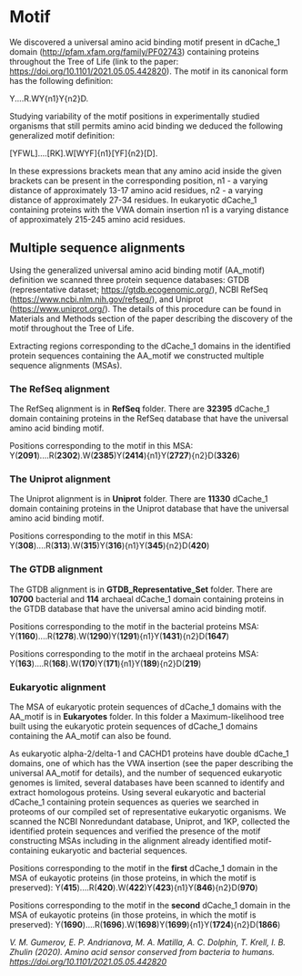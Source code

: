 # Motif

We discovered a universal amino acid binding motif present in dCache_1 domain (http://pfam.xfam.org/family/PF02743) containing proteins throughout the Tree of Life (link to the paper: https://doi.org/10.1101/2021.05.05.442820). 
The motif in its canonical form has the following definition: 

Y....R.WY{n1}Y{n2}D.

Studying variability of the motif positions in experimentally studied organisms that still permits amino acid binding we deduced the following generalized motif definition:

[YFWL]....[RK].W[WYF]{n1}[YF]{n2}[D].

In these expressions brackets mean that any amino acid inside the given brackets can be present in the corresponding position, n1 - a varying distance of approximately 13-17 amino acid residues, n2 - a varying distance of approximately 27-34 residues. In eukaryotic dCache_1 containing proteins with the VWA domain insertion n1 is a varying distance of approximately 215-245 amino acid residues. 

## Multiple sequence alignments
Using the generalized universal amino acid binding motif (AA_motif) definition we scanned three protein sequence databases: GTDB (representative dataset; https://gtdb.ecogenomic.org/), NCBI RefSeq (https://www.ncbi.nlm.nih.gov/refseq/), and Uniprot (https://www.uniprot.org/). The details of this procedure can be found in Materials and Methods section of the paper describing the discovery of the motif throughout the Tree of Life.

Extracting regions corresponding to the dCache_1 domains in the identified protein sequences containing the AA_motif we constructed multiple sequence alignments (MSAs).

### The RefSeq alignment
The RefSeq alignment is in **RefSeq** folder. There are **32395** dCache_1 domain containing proteins in the RefSeq database that have the universal amino acid binding motif.

Positions corresponding to the motif in this MSA:
Y(**2091**)....R(**2302**).W(**2385**)Y(**2414**){n1}Y(**2727**){n2}D(**3326**)

### The Uniprot alignment
The Uniprot alignment is in **Uniprot** folder. There are **11330** dCache_1 domain containing proteins in the Uniprot database that have the universal amino acid binding motif.

Positions corresponding to the motif in this MSA:
Y(**308**)....R(**313**).W(**315**)Y(**316**){n1}Y(**345**){n2}D(**420**)

### The GTDB alignment
The GTDB alignment is in **GTDB_Representative_Set** folder. There are **10700** bacterial and **114** archaeal dCache_1 domain containing proteins in the GTDB database that have the universal amino acid binding motif.

Positions corresponding to the motif in the bacterial proteins MSA: 
Y(**1160**)....R(**1278**).W(**1290**)Y(**1291**){n1}Y(**1431**){n2}D(**1647**)

Positions corresponding to the motif in the archaeal proteins MSA:
Y(**163**)....R(**168**).W(**170**)Y(**171**){n1}Y(**189**){n2}D(**219**)

### Eukaryotic alignment

The MSA of eukaryotic protein sequences of dCache_1 domains with the AA_motif is in **Eukaryotes** folder. In this folder a Maximum-likelihood tree built using the eukaryotic protein sequences of dCache_1 domains containing the AA_motif can also be found.

As eukaryotic alpha-2/delta-1 and CACHD1 proteins have double dCache_1 domains, one of which has the VWA insertion (see the paper describing the universal AA_motif for details), and the number of sequenced eukaryotic genomes is limited, several databases have been scanned to identify and extract homologous proteins. Using several eukaryotic and bacterial dCache_1 containing protein sequences as queries we searched in proteoms of our compiled set of representative eukaryotic organisms. We scanned the NCBI Nonredundant database, Uniprot, and 1KP, collected the identified protein sequences and verified the presence of the motif constructing MSAs including in the alignment already identified motif-containing eukaryotic and bacterial sequences.

Positions corresponding to the motif in the **first** dCache_1 domain in the MSA of eukayotic proteins (in those proteins, in which the motif is preserved):
Y(**415**)....R(**420**).W(**422**)Y(**423**){n1}Y(**846**){n2}D(**970**)

Positions corresponding to the motif in the **second** dCache_1 domain in the MSA of eukayotic proteins (in those proteins, in which the motif is preserved):
Y(**1690**)....R(**1696**).W(**1698**)Y(**1699**){n1}Y(**1724**){n2}D(**1866**)


*V. M. Gumerov, E. P. Andrianova, M. A. Matilla, A. C. Dolphin, T. Krell, I. B. Zhulin (2020). Amino acid sensor conserved from bacteria to humans. https://doi.org/10.1101/2021.05.05.442820*























